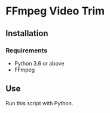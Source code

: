 
# FFmpeg Video Trim

## Installation

### Requirements

- Python 3.6 or above
- FFmpeg

## Use

Run this script with Python.
